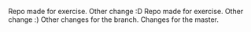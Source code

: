 Repo made for exercise. Other change :D 
Repo made for exercise. Other change :) 
Other changes for the branch. 
Changes for the master.